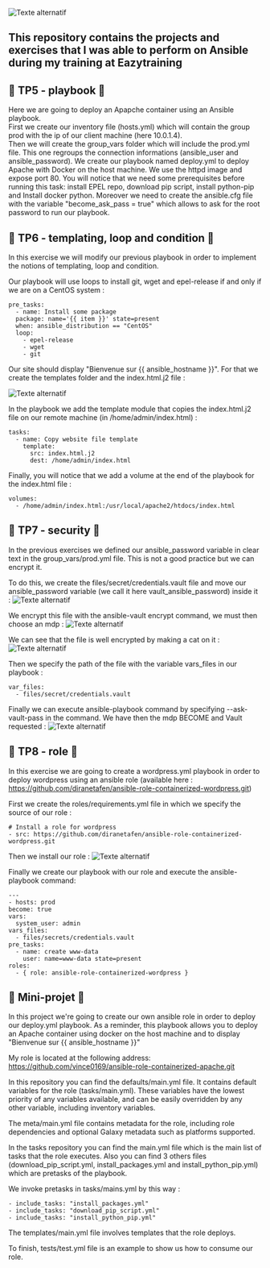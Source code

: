 ![Texte
   alternatif](https://www.fullstackpython.com/img/logos/ansible-wide.png)

## This repository contains the projects and exercises that I was able to perform on Ansible during my training at Eazytraining

## :file_folder: TP5 - playbook :file_folder:

Here we are going to deploy an Apapche container using an Ansible playbook.  
First we create our inventory file (hosts.yml) which will contain the group prod with the ip of our client machine (here 10.0.1.4).  
Then we will create the group_vars folder which will include the prod.yml file.
This one regroups the connection informations (ansible_user and ansible_password).
We create our playbook named deploy.yml to deploy Apache with Docker on the host machine. We use the httpd image and expose port 80.
You will notice that we need some prerequisites before running this task: install EPEL repo, download pip script, install python-pip and Install docker python.
Moreover we need to create the ansible.cfg file with the variable "become_ask_pass = true" which allows to ask for the root password to run our playbook.


## :file_folder: TP6 -  templating, loop and condition   :file_folder:

In this exercise we will modify our previous playbook in order to implement the notions of templating, loop and condition.

Our playbook will use loops to install git, wget and epel-release if and only if we are on a CentOS system : 
```
pre_tasks:
  - name: Install some package
  package: name='{{ item }}' state=present
  when: ansible_distribution == "CentOS"
  loop:
    - epel-release
    - wget
    - git
  ```
  
Our site should display "Bienvenue sur  {{ ansible_hostname }}". 
For that we create the templates folder and the index.html.j2 file :

![Texte alternatif](https://raw.githubusercontent.com/vince0169/images_readme/main/Image2_Ansible.png?token=GHSAT0AAAAAAB35AY2U34S4U4QACKJ2FMXKY4QV2TA)


In the playbook we add the template module that copies the index.html.j2 file on our remote machine (in /home/admin/index.html) :
```
tasks:
  - name: Copy website file template
    template:
      src: index.html.j2
      dest: /home/admin/index.html
```

Finally,  you will notice that we add a volume at the end of the playbook for the index.html file : 
```
volumes:
  - /home/admin/index.html:/usr/local/apache2/htdocs/index.html
  ```


## :file_folder: TP7 -  security :file_folder:
In the previous exercises we defined our ansible_password variable in clear text in the group_vars/prod.yml file.
This is not a good practice but we can encrypt it.

To do this, we create the files/secret/credentials.vault file and move our ansible_password variable (we call it here vault_ansible_password) inside it :
![Texte
   alternatif](https://raw.githubusercontent.com/vince0169/images_readme/main/TP7_Ansible_Image1.png?token=GHSAT0AAAAAAB35AY2VB77D3DBEELWFMIHKY4QU2UA)
   
We encrypt this file with the ansible-vault encrypt command, we must then choose an mdp :
![Texte
   alternatif](https://raw.githubusercontent.com/vince0169/images_readme/main/TP7_Ansible_Image2.png?token=GHSAT0AAAAAAB35AY2VJR3GKAUHVBROFHM4Y4QU32Q)
   
We can see that the file is well encrypted by making a cat on it : 
![Texte
   alternatif](https://raw.githubusercontent.com/vince0169/images_readme/main/TP7_Ansible_Image3.png?token=GHSAT0AAAAAAB35AY2VY7W3R65ZSGVW74MSY4QU4ZA)
   
Then we specify the path of the file with the variable vars_files in our playbook : 
```
var_files:
  - files/secret/credentials.vault
```
  
Finally we can execute ansible-playbook command by specifying --ask-vault-pass in the command. We have then the mdp BECOME and Vault requested : 
![Texte
   alternatif](https://raw.githubusercontent.com/vince0169/images_readme/main/TP7_Ansible_Image4.png?token=GHSAT0AAAAAAB35AY2VE7NDRRIO5SEQNCEIY4QVA3Q)



## :file_folder: TP8 - role :file_folder:

In this exercise we are going to create a wordpress.yml playbook in order to deploy wordpress using an ansible role (available here : https://github.com/diranetafen/ansible-role-containerized-wordpress.git)

First we create the roles/requirements.yml file in which we specify the source of our role : 
````
# Install a role for wordpress
- src: https://github.com/diranetafen/ansible-role-containerized-wordpress.git
````
Then we install our role : 
![Texte
   alternatif](https://raw.githubusercontent.com/vince0169/images_readme/main/TP8_Ansible_Image1.png?token=GHSAT0AAAAAAB35AY2UOEAFTWURGBKSI5LMY4QVIAA)
   
Finally we create our playbook with our role and execute the ansible-playbook command: 
```
---
- hosts: prod
become: true
vars:
  system_user: admin
vars_files:
  - files/secrets/credentials.vault
pre_tasks:
  - name: create www-data
    user: name=www-data state=present
roles:
  - { role: ansible-role-containerized-wordpress }
   ```



## :file_folder: Mini-projet :file_folder:


In this project we're going to create our own ansible role in order to deploy our deploy.yml playbook.
As a reminder, this playbook allows you to deploy an Apache container using docker on the host machine and to display "Bienvenue sur {{ ansible_hostname }}"

My role is located at the following address: https://github.com/vince0169/ansible-role-containerized-apache.git

In this repository you can find the defaults/main.yml file.
It contains default variables for the role (tasks/main.yml). These variables have the lowest priority of any variables available, and can be easily overridden by any other variable, including inventory variables.

The meta/main.yml file contains metadata for the role, including role dependencies and optional Galaxy metadata such as platforms supported.

In the tasks repository you can find the main.yml file which is the main list of tasks that the role executes.
Also you can find 3 others files (download_pip_script.yml, install_packages.yml and install_python_pip.yml) which are pretasks of the playbook.

We invoke  pretasks in tasks/mains.yml by this way : 
````
- include_tasks: "install_packages.yml"
- include_tasks: "download_pip_script.yml"
- include_tasks: "install_python_pip.yml"
````

The templates/main.yml file involves templates that the role deploys.

To finish, tests/test.yml file is an example to show us how to consume our role.
